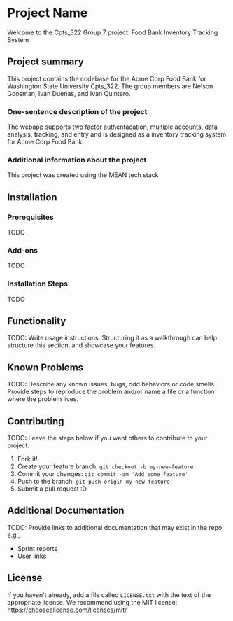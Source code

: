# Project Name
Welcome to the Cpts_322 Group 7 project: Food Bank Inventory Tracking System

## Project summary

This project contains the codebase for the Acme Corp Food Bank for Washington State University Cpts_322. The group members are Nelson Goosman, Ivan Duenas, and Ivan Quintero.


### One-sentence description of the project

The webapp supports two factor authentacation, multiple accounts, data analysis, tracking, and entry and is designed as a inventory tracking system for Acme Corp Food Bank.

### Additional information about the project

This project was created using the MEAN tech stack

## Installation

### Prerequisites

TODO

### Add-ons

TODO

### Installation Steps

TODO

## Functionality

TODO: Write usage instructions. Structuring it as a walkthrough can help structure this section,
and showcase your features.


## Known Problems

TODO: Describe any known issues, bugs, odd behaviors or code smells. 
Provide steps to reproduce the problem and/or name a file or a function where the problem lives.


## Contributing

TODO: Leave the steps below if you want others to contribute to your project.

1. Fork it!
2. Create your feature branch: `git checkout -b my-new-feature`
3. Commit your changes: `git commit -am 'Add some feature'`
4. Push to the branch: `git push origin my-new-feature`
5. Submit a pull request :D

## Additional Documentation

TODO: Provide links to additional documentation that may exist in the repo, e.g.,
  * Sprint reports
  * User links

## License

If you haven't already, add a file called `LICENSE.txt` with the text of the appropriate license.
We recommend using the MIT license: <https://choosealicense.com/licenses/mit/>
